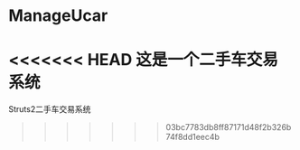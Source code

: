 # ManageUcar
<<<<<<< HEAD
这是一个二手车交易系统
=======
Struts2二手车交易系统
>>>>>>> 03bc7783db8ff87171d48f2b326b74f8dd1eec4b
